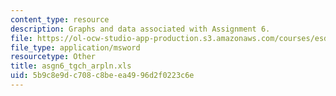 ```yaml
---
content_type: resource
description: Graphs and data associated with Assignment 6.
file: https://ol-ocw-studio-app-production.s3.amazonaws.com/courses/esd-33-systems-engineering-summer-2004/5b9c8e9dc708c8beea4996d2f0223c6e_asgn6_tgch_arpln.xls
file_type: application/msword
resourcetype: Other
title: asgn6_tgch_arpln.xls
uid: 5b9c8e9d-c708-c8be-ea49-96d2f0223c6e
---
```

